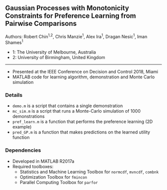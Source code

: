 ## Gaussian Processes with Monotonicity Constraints for Preference Learning from Pairwise Comparisons

Authors: Robert Chin<sup>1,2</sup>, Chris Manzie<sup>1</sup>, Alex Ira<sup>1</sup>, Dragan Nesic<sup>1</sup>, Iman Shames<sup>1</sup>
* 1: The University of Melbourne, Australia
* 2: University of Birmingham, United Kingdom

***

* Presented at the IEEE Conference on Decision and Control 2018, Miami
* MATLAB code for learning algorithm, demonstration and Monte Carlo simulation

### Details

* `demo.m` is a script that contains a single demonstration
* `mc_sim.m` is a script that runs a Monte-Carlo simulation of 1000 demonstrations
* `pref_learn.m` is a function that performs the preference learning (2D example)
* `pred_GP.m` is a function that makes predictions on the learned utility function

### Dependencies

* Developed in MATLAB R2017a
* Required toolboxes:
  * Statistics and Machine Learning Toolbox for `normcdf`, `mvncdf`, `combnk`
  * Optimization Toolbox for `fmincon`
  * Parallel Computing Toolbox for `parfor`
